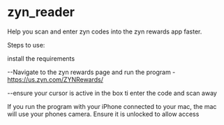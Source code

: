 # zyn_reader
Help you scan and enter zyn codes into the zyn rewards app faster.


Steps to use:

install the requirements 


--Navigate to the zyn rewards page and run the program - https://us.zyn.com/ZYNRewards/

--ensure your cursor is active in the box ti enter the code and scan away

If you run the program with your iPhone connected to your mac, the mac will use your phones camera. Ensure it is unlocked to allow access

